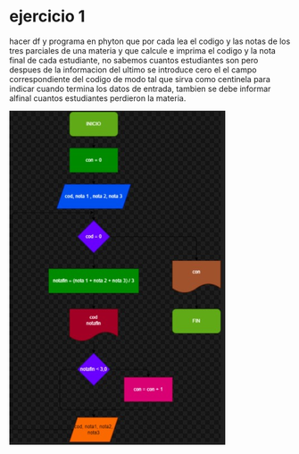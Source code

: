# ejercicio 1

hacer df y programa en phyton que por cada lea el codigo y las notas de los tres parciales de una materia y que calcule e imprima el codigo y la nota final de cada estudiante, no sabemos cuantos estudiantes son pero despues de la informacion del ultimo se introduce cero el el campo correspondiente del codigo de modo tal que sirva como centinela para indicar cuando termina los datos de entrada, tambien se debe informar alfinal cuantos estudiantes perdieron la materia.

![diagrama de flujo](diagrama.png)